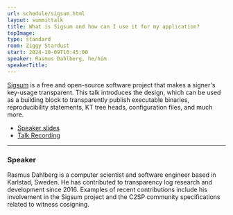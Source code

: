 ```yaml
---
url: schedule/sigsum.html
layout: summittalk
title: What is Sigsum and how can I use it for my application? 
topImage:
type: standard
room: Ziggy Stardust
start: 2024-10-09T10:45:00
speaker: Rasmus Dahlberg, he/him
speakerTitle:
---
```


<div class="font-google font-medium">

[Sigsum](https://www.sigsum.org) is a free and open-source software project that
makes a signer's key-usage transparent.  This talk introduces the design, which
can be used as a building block to transparently publish executable binaries,
reproducibility statements, KT tree heads, configuration files, and much more.

* [Speaker slides](https://git.glasklar.is/rgdd/tdev-summit-24/-/blob/main/slides.pdf)
* [Talk Recording](https://youtu.be/Mp23yQxYm2c?si=hhkYjqvWBOgzCDyV)

---

### Speaker

Rasmus Dahlberg is a computer scientist and software engineer based in Karlstad,
Sweden.  He has contributed to transparency log research and development since
2016.  Examples of recent contributions include his involvement in the Sigsum
project and the C2SP community specifications related to witness cosigning.

</div>